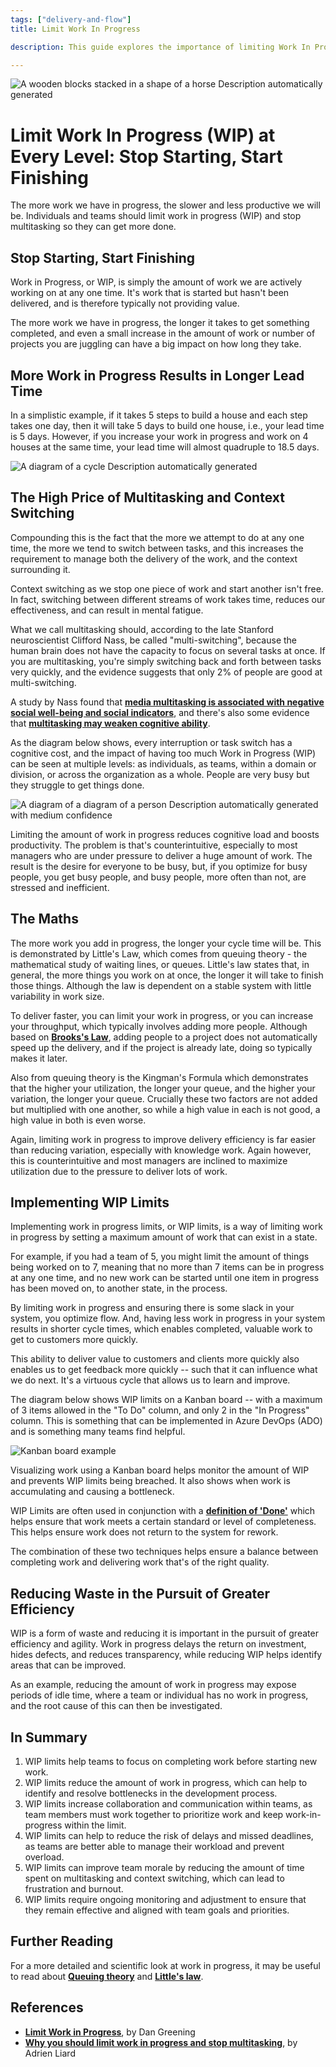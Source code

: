 ```yaml
---
tags: ["delivery-and-flow"]
title: Limit Work In Progress

description: This guide explores the importance of limiting Work In Progress (WIP) to enhance productivity and reduce cognitive overload. By minimizing multitasking and implementing WIP limits through tools like Kanban boards, teams can optimize workflow, reduce bottlenecks, and improve efficiency, leading to faster delivery and higher-quality outputs.

---
```


![A wooden blocks stacked in a shape of a horse Description automatically generated](Limit%20Work%20In%20Progress_media/media/image1.jpeg)

# Limit Work In Progress (WIP) at Every Level: Stop Starting, Start Finishing

The more work we have in progress, the slower and less productive we will be. Individuals and teams should limit work in progress (WIP) and stop multitasking so they can get more done.

## Stop Starting, Start Finishing

Work in Progress, or WIP, is simply the amount of work we are actively working on at any one time. It's work that is started but hasn't been delivered, and is therefore typically not providing value.

The more work we have in progress, the longer it takes to get something completed, and even a small increase in the amount of work or number of projects you are juggling can have a big impact on how long they take.

## More Work in Progress Results in Longer Lead Time

In a simplistic example, if it takes 5 steps to build a house and each step takes one day, then it will take 5 days to build one house, i.e., your lead time is 5 days. However, if you increase your work in progress and work on 4 houses at the same time, your lead time will almost quadruple to 18.5 days.

![A diagram of a cycle Description automatically generated](Limit%20Work%20In%20Progress_media/media/image2.png)

## The High Price of Multitasking and Context Switching

Compounding this is the fact that the more we attempt to do at any one time, the more we tend to switch between tasks, and this increases the requirement to manage both the delivery of the work, and the context surrounding it.

Context switching as we stop one piece of work and start another isn't free. In fact, switching between different streams of work takes time, reduces our effectiveness, and can result in mental fatigue.

What we call multitasking should, according to the late Stanford neuroscientist Clifford Nass, be called "multi-switching", because the human brain does not have the capacity to focus on several tasks at once. If you are multitasking, you're simply switching back and forth between tasks very quickly, and the evidence suggests that only 2% of people are good at multi-switching.

A study by Nass found that [**media multitasking is associated with negative social well-being and social indicators**](https://psycnet.apa.org/record/2012-02084-001), and there's also some evidence that [**multitasking may weaken cognitive ability**](https://www.pnas.org/doi/abs/10.1073/pnas.0903620106).

As the diagram below shows, every interruption or task switch has a cognitive cost, and the impact of having too much Work in Progress (WIP) can be seen at multiple levels: as individuals, as teams, within a domain or division, or across the organization as a whole. People are very busy but they struggle to get things done.

![A diagram of a diagram of a person Description automatically generated with medium confidence](Limit%20Work%20In%20Progress_media/media/image3.png)

Limiting the amount of work in progress reduces cognitive load and boosts productivity. The problem is that's counterintuitive, especially to most managers who are under pressure to deliver a huge amount of work. The result is the desire for everyone to be busy, but, if you optimize for busy people, you get busy people, and busy people, more often than not, are stressed and inefficient.

## The Maths

The more work you add in progress, the longer your cycle time will be. This is demonstrated by Little's Law, which comes from queuing theory - the mathematical study of waiting lines, or queues. Little's law states that, in general, the more things you work on at once, the longer it will take to finish those things. Although the law is dependent on a stable system with little variability in work size.

To deliver faster, you can limit your work in progress, or you can increase your throughput, which typically involves adding more people. Although based on [**Brooks's Law**](https://en.wikipedia.org/wiki/Brooks%27s%20law), adding people to a project does not automatically speed up the delivery, and if the project is already late, doing so typically makes it later.

Also from queuing theory is the Kingman's Formula which demonstrates that the higher your utilization, the longer your queue, and the higher your variation, the longer your queue. Crucially these two factors are not added but multiplied with one another, so while a high value in each is not good, a high value in both is even worse.

Again, limiting work in progress to improve delivery efficiency is far easier than reducing variation, especially with knowledge work. Again however, this is counterintuitive and most managers are inclined to maximize utilization due to the pressure to deliver lots of work.

## Implementing WIP Limits

Implementing work in progress limits, or WIP limits, is a way of limiting work in progress by setting a maximum amount of work that can exist in a state.

For example, if you had a team of 5, you might limit the amount of things being worked on to 7, meaning that no more than 7 items can be in progress at any one time, and no new work can be started until one item in progress has been moved on, to another state, in the process.

By limiting work in progress and ensuring there is some slack in your system, you optimize flow. And, having less work in progress in your system results in shorter cycle times, which enables completed, valuable work to get to customers more quickly.

This ability to deliver value to customers and clients more quickly also enables us to get feedback more quickly -- such that it can influence what we do next. It's a virtuous cycle that allows us to learn and improve.

The diagram below shows WIP limits on a Kanban board -- with a maximum of 3 items allowed in the "To Do" column, and only 2 in the "In Progress" column. This is something that can be implemented in Azure DevOps (ADO) and is something many teams find helpful.

![Kanban board example](Limit%20Work%20In%20Progress_media/media/image4.png)

Visualizing work using a Kanban board helps monitor the amount of WIP and prevents WIP limits being breached. It also shows when work is accumulating and causing a bottleneck.

WIP Limits are often used in conjunction with a [**definition of 'Done'**](cA5DcI8h54ye17yXUNla6w/87fd8010-884c-426f-a99c-58b8fbe17df8.aspx) which helps ensure that work meets a certain standard or level of completeness. This helps ensure work does not return to the system for rework.

The combination of these two techniques helps ensure a balance between completing work and delivering work that's of the right quality.

## Reducing Waste in the Pursuit of Greater Efficiency

WIP is a form of waste and reducing it is important in the pursuit of greater efficiency and agility. Work in progress delays the return on investment, hides defects, and reduces transparency, while reducing WIP helps identify areas that can be improved.

As an example, reducing the amount of work in progress may expose periods of idle time, where a team or individual has no work in progress, and the root cause of this can then be investigated.

## In Summary

1. WIP limits help teams to focus on completing work before starting new work.
2. WIP limits reduce the amount of work in progress, which can help to identify and resolve bottlenecks in the development process.
3. WIP limits increase collaboration and communication within teams, as team members must work together to prioritize work and keep work-in-progress within the limit.
4. WIP limits can help to reduce the risk of delays and missed deadlines, as teams are better able to manage their workload and prevent overload.
5. WIP limits can improve team morale by reducing the amount of time spent on multitasking and context switching, which can lead to frustration and burnout.
6. WIP limits require ongoing monitoring and adjustment to ensure that they remain effective and aligned with team goals and priorities.

## Further Reading

For a more detailed and scientific look at work in progress, it may be useful to read about [**Queuing theory**](https://less.works/less/principles/queueing_theory) and [**Little's law**](https://kanbanzone.com/littles-law/).

## References

- [**Limit Work in Progress**](https://agilecanon.com/pattern-work-in-progress/), by Dan Greening
- [**Why you should limit work in progress and stop multitasking**](https://medium.com/@Adrien_Liard/why-you-should-limit-work-in-progress-and-stop-multitasking-ba7ecd4670f), by Adrien Liard
